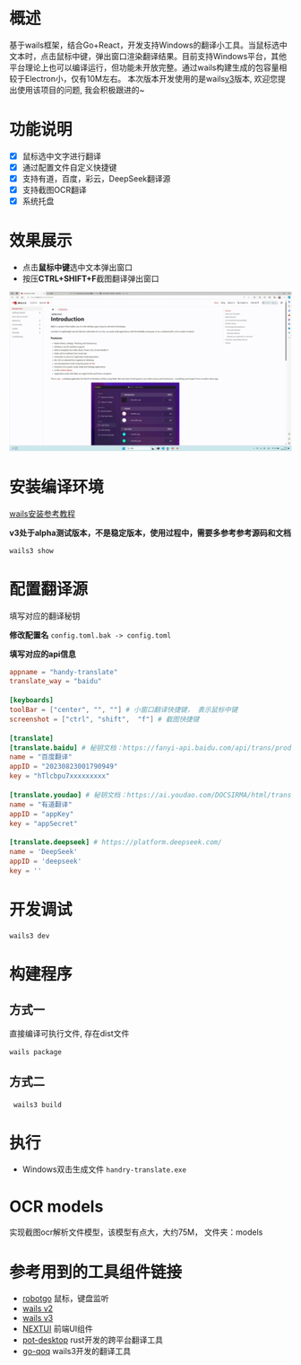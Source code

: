 # 概述

基于wails框架，结合Go+React，开发支持Windows的翻译小工具。当鼠标选中文本时，点击鼠标中键，弹出窗口渲染翻译结果。目前支持Windows平台，其他平台理论上也可以编译运行，但功能未开放完整。通过wails构建生成的包容量相较于Electron小，仅有10M左右。 本次版本开发使用的是wails[v3](https://v3alpha.wails.io/)版本, 欢迎您提出使用该项目的问题, 我会积极跟进的~

# 功能说明

- [X] 鼠标选中文字进行翻译
- [X] 通过配置文件自定义快捷键
- [X] 支持有道，百度，彩云，DeepSeek翻译源
- [X] 支持截图OCR翻译
- [X] 系统托盘

# 效果展示

- 点击**鼠标中键**选中文本弹出窗口
- 按压**CTRL+SHIFT+F**截图翻译弹出窗口

![示例视频](https://raw.githubusercontent.com/byzze/oss/main/handly-translate/effect.gif)

# 安装编译环境

[wails安装参考教程](https://v3alpha.wails.io/getting-started/installation/)

**v3处于alpha测试版本，不是稳定版本，使用过程中，需要多参考参考源码和文档**

```
wails3 show
```

# 配置翻译源

填写对应的翻译秘钥

**修改配置名**
`config.toml.bak -> config.toml`

**填写对应的api信息**

```toml
appname = "handy-translate"
translate_way = "baidu"

[keyboards] 
toolBar = ["center", "", ""] # 小窗口翻译快捷键， 表示鼠标中键
screenshot = ["ctrl", "shift",  "f"] # 截图快捷键

[translate]
[translate.baidu] # 秘钥文档：https://fanyi-api.baidu.com/api/trans/product/apidoc
name = "百度翻译"
appID = "20230823001790949"
key = "hTlcbpu7xxxxxxxxx"

[translate.youdao] # 秘钥文档：https://ai.youdao.com/DOCSIRMA/html/trans/api/wbfy/index.html
name = "有道翻译"
appID = "appKey"
key = "appSecret"

[translate.deepseek] # https://platform.deepseek.com/
name = 'DeepSeek'
appID = 'deepseek'
key = ''
```

# 开发调试

`wails3 dev`

# 构建程序

## 方式一

直接编译可执行文件, 存在dist文件

`wails package`

## 方式二

` wails3 build`

# 执行

- Windows双击生成文件 `handry-translate.exe`

<!-- # 下载文件

[windows安装文件](https://github.com/byzze/handy-translate/releases/download/v1.0.2/handy-translate-amd64-installer.exe) -->

# OCR models

实现截图ocr解析文件模型，该模型有点大，大约75M， 文件夹：models

# 参考用到的工具组件链接

- [robotgo](https://github.com/go-vgo/robotgo) 鼠标，键盘监听
- [wails v2](https://wails.io)
- [wails v3](https://v3alpha.wails.io/)
- [NEXTUI](https://nextui.org/) 前端UI组件
- [pot-desktop](https://github.com/pot-app/pot-desktop) rust开发的跨平台翻译工具
- [go-qoq](https://github.com/duolabmeng6/go-qoq) wails3开发的翻译工具
